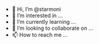 - 👋 Hi, I’m @starmoni
- 👀 I’m interested in ...
- 🌱 I’m currently learning ...
- 💞️ I’m looking to collaborate on ...
- 📫 How to reach me ...

<!---
starmoni/starmoni is a ✨ special ✨ repository because its `README.md` (this file) appears on your GitHub profile.
You can click the Preview link to take a look at your changes.
--->
